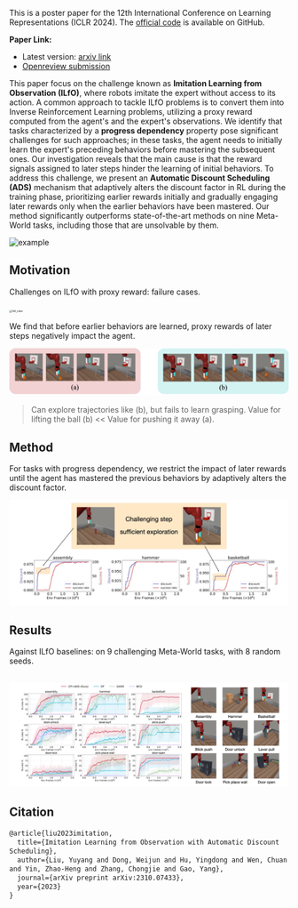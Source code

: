 This is a poster paper for the 12th International Conference on Learning Representations (ICLR 2024). The [official code](https://github.com/dwjshift/IL_ADS) is available on GitHub.

**Paper Link:**

- Latest version: [arxiv link](https://arxiv.org/abs/2310.07433)
- [Openreview submission](https://openreview.net/forum?id=pPJTQYOpNI)



This paper focus on the challenge known as **Imitation Learning from Observation (ILfO)**, where  robots imitate the expert without access to its action. A common approach to tackle ILfO problems is to convert them into Inverse Reinforcement Learning problems, utilizing a proxy reward computed from the agent's and the expert's observations. We identify that tasks characterized by a **progress dependency** property pose significant challenges for such approaches; in these tasks, the agent needs to initially learn the expert's preceding behaviors before mastering the subsequent ones. Our investigation reveals that the main cause is that the reward signals assigned to later steps hinder the learning of initial behaviors. To address this challenge, we present an **Automatic Discount Scheduling (ADS)** mechanism that adaptively alters the discount factor in RL  during the training phase, prioritizing earlier rewards initially and gradually engaging later rewards only when the earlier behaviors have been mastered. Our method significantly outperforms state-of-the-art methods on nine Meta-World tasks, including those that are unsolvable by them.

![example](index.assets/example.gif)

## Motivation

Challenges on ILfO with proxy reward: failure cases.

<img src="index.assets/fail_case.gif" alt="fail_case" style="zoom: 33%;" />

We find that before earlier behaviors are learned, proxy rewards of later steps negatively impact the agent.

![image-20240125205604479](index.assets/image-20240125205604479.png)

> Can explore trajectories like (b), but fails to learn grasping. Value for lifting the ball (b) << Value for pushing it away (a).

## Method

For tasks with progress dependency, we restrict the impact of later rewards until the agent has mastered the previous behaviors by adaptively alters the discount factor.

![adaptive](index.assets/adaptive.jpg)

## Results

Against ILfO baselines: on 9 challenging Meta-World tasks, with 8 random seeds.

​	![performance](index.assets/result.jpg)

## Citation

```
@article{liu2023imitation,
  title={Imitation Learning from Observation with Automatic Discount Scheduling},
  author={Liu, Yuyang and Dong, Weijun and Hu, Yingdong and Wen, Chuan and Yin, Zhao-Heng and Zhang, Chongjie and Gao, Yang},
  journal={arXiv preprint arXiv:2310.07433},
  year={2023}
}
```

